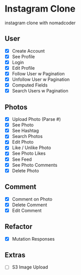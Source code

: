 # Instagram Clone

instagram clone with nomadcoder

## User
- [X] Create Account
- [X] See Profile
- [X] Login
- [X] Edit Profile
- [X] Follow User w Pagination
- [X] Unfollow User w Pagination
- [X] Computed Fields
- [X] Search Users w Pagination

## Photos
- [X] Upload Photo (Parse #)
- [X] See Photo
- [X] See Hashtag
- [X] Search Photos
- [X] Edit Photo
- [X] Like / Unlike Photo
- [X] See Photo Likes
- [X] See Feed
- [X] See Photo Comments
- [X] Delete Photo

## Comment
- [X] Comment on Photo
- [X] Delete Comment
- [X] Edit Comment

## Refactor
- [X] Mutation Responses

## Extras
- [ ] S3 Image Upload